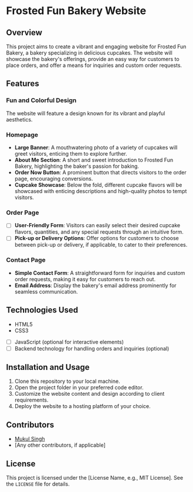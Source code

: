 # Frosted Fun Bakery Website

## Overview
This project aims to create a vibrant and engaging website for Frosted Fun Bakery, a bakery specializing in delicious cupcakes. The website will showcase the bakery's offerings, provide an easy way for customers to place orders, and offer a means for inquiries and custom order requests.

## Features
### Fun and Colorful Design
The website will feature a design known for its vibrant and playful aesthetics.

### Homepage
- **Large Banner**: A mouthwatering photo of a variety of cupcakes will greet visitors, enticing them to explore further.
- **About Me Section**: A short and sweet introduction to Frosted Fun Bakery, highlighting the baker's passion for baking.
- **Order Now Button**: A prominent button that directs visitors to the order page, encouraging conversions.
- **Cupcake Showcase**: Below the fold, different cupcake flavors will be showcased with enticing descriptions and high-quality photos to tempt visitors.

### Order Page
- [ ] **User-Friendly Form**: Visitors can easily select their desired cupcake flavors, quantities, and any special requests through an intuitive form.
- [ ] **Pick-up or Delivery Options**: Offer options for customers to choose between pick-up or delivery, if applicable, to cater to their preferences.

### Contact Page
- **Simple Contact Form**: A straightforward form for inquiries and custom order requests, making it easy for customers to reach out.
- **Email Address**: Display the bakery's email address prominently for seamless communication.

## Technologies Used
- HTML5
- CSS3
- [ ] JavaScript (optional for interactive elements)
- [ ] Backend technology for handling orders and inquiries (optional)

## Installation and Usage
1. Clone this repository to your local machine.
2. Open the project folder in your preferred code editor.
3. Customize the website content and design according to client requirements.
4. Deploy the website to a hosting platform of your choice.

## Contributors
- [Mukul Singh](https://twitter.com/mukulownsyou)
- [Any other contributors, if applicable]

## License
This project is licensed under the [License Name, e.g., MIT License]. See the `LICENSE` file for details.
